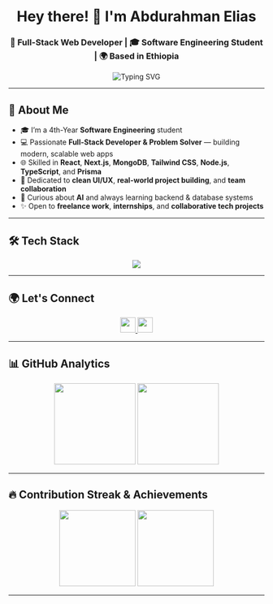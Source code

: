 <!-- Profile Header --> 
<h1 align="center">Hey there! 👋 I'm Abdurahman Elias</h1>
<h3 align="center">🚀 Full-Stack Web Developer | 🎓 Software Engineering Student | 🌍 Based in Ethiopia</h3>

<p align="center">
  <img src="https://readme-typing-svg.demolab.com?font=Fira+Code&weight=500&size=22&duration=3000&pause=1000&center=true&width=700&lines=Hi+I%27m+Abdurahman+Elias;Full-Stack+Developer+%7C+React+%2F+Next.js+%2F+MongoDB;Problem+Solver+%26+AI+Enthusiast;Building+Clean+%26+Scalable+Web+Apps;Let%27s+Create+Something+Great+Together!" alt="Typing SVG" />
</p>

---

## 🧠 About Me

- 🎓 I’m a 4th-Year **Software Engineering** student  
- 💻 Passionate **Full-Stack Developer & Problem Solver** — building modern, scalable web apps  
- 🌐 Skilled in **React**, **Next.js**, **MongoDB**, **Tailwind CSS**, **Node.js**, **TypeScript**, and **Prisma**  
- 🎨 Dedicated to **clean UI/UX**, **real-world project building**, and **team collaboration**  
- 🤖 Curious about **AI** and always learning backend & database systems  
- ✨ Open to **freelance work**, **internships**, and **collaborative tech projects**  

---

## 🛠️ Tech Stack

<div align="center">
  <img src="https://skillicons.dev/icons?i=react,nextjs,nodejs,typescript,javascript,tailwind,html,css,mongodb,prisma,figma,git" />
</div>

---

## 🌍 Let's Connect

<div align="center">
  <a href="https://t.me/eabdu5" target="_blank">
    <img src="https://img.shields.io/static/v1?message=Telegram&logo=telegram&label=&color=2CA5E0&logoColor=white&labelColor=&style=for-the-badge" height="30" />
  </a>
  <a href="https://www.linkedin.com/in/abdurahman05/" target="_blank">
    <img src="https://img.shields.io/static/v1?message=LinkedIn&logo=linkedin&label=&color=0077B5&logoColor=white&labelColor=&style=for-the-badge" height="30" />
  </a>
</div>

---

## 📊 GitHub Analytics

<div align="center">
  <img src="https://github-readme-stats.vercel.app/api?username=Abdurahman-05&show_icons=true&theme=dracula&include_all_commits=true&count_private=true&hide_border=false&border_radius=10" height="160" />
  <img src="https://github-readme-stats.vercel.app/api/top-langs/?username=Abdurahman-05&layout=compact&theme=dracula&langs_count=8&hide_border=false&border_radius=10" height="160" />
</div>

---

## 🔥 Contribution Streak & Achievements

<div align="center">
  <img src="https://streak-stats.demolab.com/?user=Abdurahman-05&theme=dracula&hide_border=false&border_radius=10" height="150" />
  <img src="https://github-profile-trophy.vercel.app/?username=Abdurahman-05&theme=dracula&no-frame=false&no-bg=false&margin-w=8&margin-h=8" height="150" />
</div>

---
